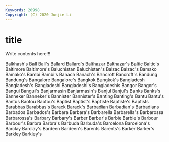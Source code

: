 ```yaml
---
Keywords: 20998
Copyright: (C) 2020 Junjie Li
---
```


# title

Write contents here!!!
 
Balkhash's 
Ball 
Ball's 
Ballard 
Ballard's 
Balthazar 
Balthazar's 
Baltic
Baltic's 
Baltimore 
Baltimore's 
Baluchistan 
Baluchistan's 
Balzac 
Balzac's 
Bamako 
Bamako's 
Bambi
Bambi's 
Banach 
Banach's 
Bancroft 
Bancroft's 
Bandung 
Bandung's 
Bangalore 
Bangalore's 
Bangkok
Bangkok's 
Bangladesh 
Bangladesh's 
Bangladeshi 
Bangladeshi's 
Bangladeshis 
Bangor 
Bangor's 
Bangui 
Bangui's
Banjarmasin 
Banjarmasin's 
Banjul 
Banjul's 
Banks 
Banks's 
Banneker 
Banneker's 
Bannister 
Bannister's
Banting 
Banting's 
Bantu 
Bantu's 
Bantus 
Baotou 
Baotou's 
Baptist 
Baptist's 
Baptiste
Baptiste's 
Baptists 
Barabbas 
Barabbas's 
Barack 
Barack's 
Barbadian 
Barbadian's 
Barbadians 
Barbados
Barbados's 
Barbara 
Barbara's 
Barbarella 
Barbarella's 
Barbarossa 
Barbarossa's 
Barbary 
Barbary's 
Barber
Barber's 
Barbie 
Barbie's 
Barbour 
Barbour's 
Barbra 
Barbra's 
Barbuda 
Barbuda's 
Barcelona
Barcelona's 
Barclay 
Barclay's 
Bardeen 
Bardeen's 
Barents 
Barents's 
Barker 
Barker's 
Barkley
Barkley's 
